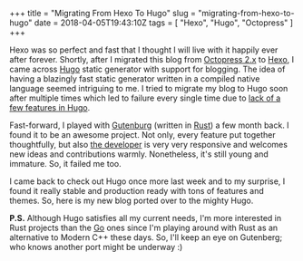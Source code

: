 +++
title = "Migrating From Hexo To Hugo"
slug = "migrating-from-hexo-to-hugo"
date = 2018-04-05T19:43:10Z
tags = [ "Hexo", "Hugo", "Octopress" ]
+++

Hexo was so perfect and fast that I thought I will live with it happily ever after forever. Shortly, after I migrated this blog from [Octopress 2.x](http://octopress.org/) to [Hexo](https://hexo.io/), I came across [Hugo](https://gohugo.io/) static generator with support for blogging. The idea of having a blazingly fast static generator written in a compiled native language seemed intriguing to me. I tried to migrate my blog to Hugo soon after multiple times which led to failure every single time due to [lack of a few features in Hugo](https://github.com/gohugoio/hugo/issues/1768).

Fast-forward, I played with [Gutenburg](https://www.getgutenberg.io/) (written in [Rust](https://www.rust-lang.org/)) a few month back. I found it to be an awesome project. Not only, every feature put together thoughtfully, but also [the developer](https://github.com/Keats) is very very responsive and welcomes new ideas and contributions warmly. Nonetheless, it's still young and immature. So, it failed me too.

I came back to check out Hugo once more last week and to my surprise, I found it really stable and production ready with tons of features and themes. So, here is my new blog ported over to the mighty Hugo.

__P.S.__ Although Hugo satisfies all my current needs, I'm more interested in Rust projects than the [Go](https://golang.org/) ones since I'm playing around with Rust as an alternative to Modern C++ these days. So, I'll keep an eye on Gutenberg; who knows another port might be underway :)

<!--more-->
